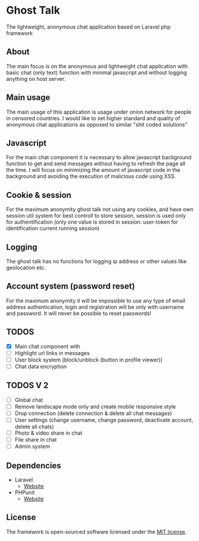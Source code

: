 # Ghost Talk
The lightweight, anonymous chat application based on Laravel php framework

## About
The main focus is on the anonymous and lightweight chat application with basic chat (only text) function with minimal javascript and without logging anything on host server.

## Main usage
The main usage of this application is usage under onion network for people in censored countries. 
I would like to set higher standard and quality of anonymous chat applications as opposed to similar "shit coded solutions"

## Javascript
For the main chat component it is necessary to allow javascript background function to get and send messages without having to refresh the page all the time.
I will focus on minimizing the amount of javascript code in the background and avoiding the execution of malicious code using XSS.

## Cookie & session
For the maximum anonymity ghost talk not using any cookies, and have own session util system for best controll to store session, session is used only for authentification (only one value is stored in session: user-token for identification current running session)

## Logging
The ghost talk has no functions for logging ip address or other values like geolocation etc.

## Account system (password reset)
For the maximum anonymity it will be impossible to use any type of email address authentication, login and registration will be only with username and password. It will never be possible to reset passwords!

## TODOS
- [X] Main chat component with
- [ ] Highlight url links in messages
- [ ] User block system (block/unblock (button in profile viewer))
- [ ] Chat data encryption

## TODOS V 2
- [ ] Global chat
- [ ] Remove landscape mode only and create mobile responsive style
- [ ] Drop connection (delete connection & delete all chat messages)
- [ ] User settings (change username, change password, deactivate account, delete all chats)
- [ ] Photo & video share in chat
- [ ] File share in chat
- [ ] Admin system

## Dependencies 
* Laravel
   * [Website](https://laravel.com/)
* PHPunit
   * [Website](https://phpunit.de/)
   
## License
The framework is open-sourced software licensed under the [MIT license](https://opensource.org/licenses/MIT).
